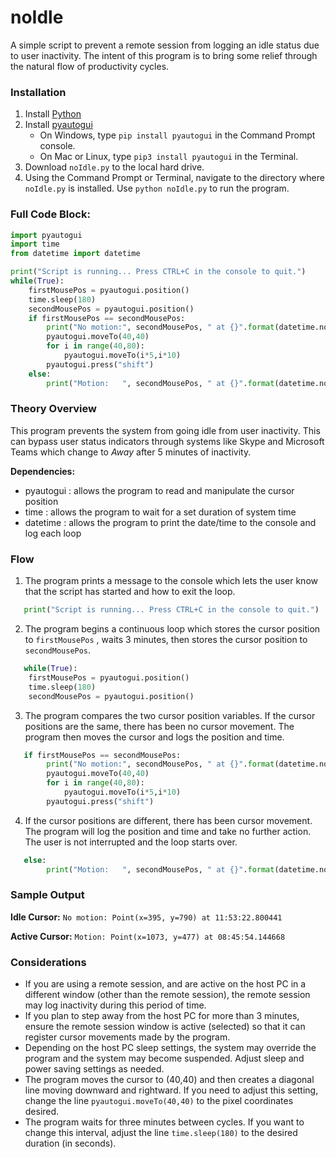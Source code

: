 # noIdle
A simple script to prevent a remote session from logging an idle status due to user inactivity. The intent of this program is to bring some relief through the natural flow of productivity cycles. 

### Installation 
1. Install [Python](https://www.python.org/downloads/)
2. Install [pyautogui](https://pyautogui.readthedocs.io/en/latest/install.html) 
	- On Windows, type `pip install pyautogui` in the Command Prompt console. 
	- On Mac or Linux, type `pip3 install pyautogui` in the Terminal.
3. Download `noIdle.py` to the local hard drive.
4. Using the Command Prompt or Terminal, navigate to the directory where `noIdle.py` is installed. Use `python noIdle.py` to run the program.

### Full Code Block:

```python
import pyautogui
import time
from datetime import datetime

print("Script is running... Press CTRL+C in the console to quit.")
while(True): 
    firstMousePos = pyautogui.position()
    time.sleep(180)
    secondMousePos = pyautogui.position()
    if firstMousePos == secondMousePos: 
        print("No motion:", secondMousePos, " at {}".format(datetime.now().time()))
        pyautogui.moveTo(40,40)
        for i in range(40,80):
            pyautogui.moveTo(i*5,i*10)
        pyautogui.press("shift")
    else:
        print("Motion:   ", secondMousePos, " at {}".format(datetime.now().time()))
```

### Theory Overview
This program prevents the system from going idle from user inactivity. This can bypass user status indicators through systems like Skype and Microsoft Teams which change to *Away* after 5 minutes of inactivity. 

**Dependencies:** 
 - pyautogui : allows the program to read and manipulate the cursor position
 - time : allows the program to wait for a set duration of system time 
 - datetime : allows the program to print the date/time to the console and log each loop

### Flow 
1. The program prints a message to the console which lets the user know that the script has started and how to exit the loop. 

```python
   print("Script is running... Press CTRL+C in the console to quit.")
```

2. The program begins a continuous loop which stores the cursor position to `firstMousePos` , waits 3 minutes, then stores the cursor position to `secondMousePos`.

```python 
   while(True): 
    firstMousePos = pyautogui.position()
    time.sleep(180)
    secondMousePos = pyautogui.position()
```

3. The program compares the two cursor position variables. If the cursor positions are the same, there has been no cursor movement. The program then moves the cursor and logs the position and time. 

``` python 
   if firstMousePos == secondMousePos: 
        print("No motion:", secondMousePos, " at {}".format(datetime.now().time()))
        pyautogui.moveTo(40,40)
        for i in range(40,80):
            pyautogui.moveTo(i*5,i*10)
        pyautogui.press("shift")
```

4. If the cursor positions are different, there has been cursor movement. The program will log the position and time and take no further action. The user is not interrupted and the loop starts over. 

```python 
   else:
        print("Motion:   ", secondMousePos, " at {}".format(datetime.now().time()))
```

### Sample Output
**Idle Cursor:**
` No motion: Point(x=395, y=790) at 11:53:22.800441 `

**Active Cursor:**
` Motion: Point(x=1073, y=477) at 08:45:54.144668 `

### Considerations
 - If you are using a remote session, and are active on the host PC in a different window (other than the remote session), the remote session may log inactivity during this period of time. 
 - If you plan to step away from the host PC for more than 3 minutes, ensure the remote session window is active (selected) so that it can register cursor movements made by the program. 
 - Depending on the host PC sleep settings, the system may override the program and the system may become suspended. Adjust sleep and power saving settings as needed.
 - The program moves the cursor to (40,40) and then creates a diagonal line moving downward and rightward. If you need to adjust this setting, change the line `pyautogui.moveTo(40,40)` to the pixel coordinates desired. 
 - The program waits for three minutes between cycles. If you want to change this interval, adjust the line `time.sleep(180)` to the desired duration (in seconds).
